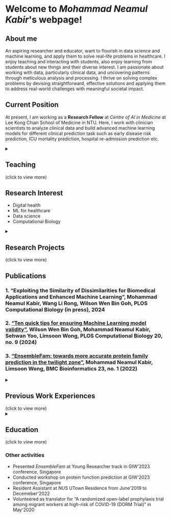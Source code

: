 
# Welcome to *Mohammad Neamul Kabir*'s webpage!

## About me
An aspiring researcher and educator, want to flourish in data science and machine learning, and apply them to solve real-life problems in healthcare. I enjoy teaching and interacting with students, also enjoy learning from students about new things and their diverse interest. I am passionate about working with data, particularly clinical data, and uncovering patterns through meticulous analysis and processing. I thrive on solving complex problems by devising straightforward, effective solutions and applying them to address real-world challenges with meaningful societal impact.

## Current Position
At present, I am working as a **Research Fellow** at *Centre of AI in Medicine* at Lee Kong Chian School of Medicine in NTU. Here, I work with clinician scientists to analyze clinical data and build advanced machine learning models for different clinical prediction task such as early disease risk prediction, ICU mortality prediction, hospital re-admission prediction etc.

<details markdown="1">
<summary> <h2><b>Teaching</b></h2>  (click to view more)</summary>
  
##
  
#### 1. (NUS) Basic AI Competency Course
* **Role:** Primary Instructor
* **Period:** June 2021 to July 2022
* **Participants:** NUS Staff
* **Responsibilities:**  Delivered lectures to NUS sta@ for seven iteration and to multiple groups in each iteration as primary instructor. Each iteration includes five lectures (weekly) along with assessments and presentation evaluation.

#### 2. (NUS) BT5151: Advanced Analytics and Machine Learning
* **Role:** Graduate Teaching Assistant
* **Period:** Sem 2 AY2021/22, Sem 2 AY 2020/21
* **Participants:** NUS Graduate students (mostly working professionals)
* **Respinsibilities:** Conducted tutorial class, assessed assignment, prepared material, evaluated presentations

#### 3. (NUS) CS3244: Introduction to Machine Learning
* **Role:** Graduate Teaching Assistant
* **Period:** Sem 1 AY2020/21, Sem 1 AY 2019/20, Sem 1 AY2018/19
* **Participants:** NUS Undergraduate students
* **Respinsibilities:** Prepared materials (jupyter notebook, tutorial question, assessment quiz) for flipped classroom, conducted tutorial classes, conducted coding help session, assisted in final exam invigilation.

#### 4. (NUS SCALE) Machine Learning
* **Role:** Graduate Teaching Assistant
* **Period:** January 2019
* **Participants:** High School students from China
* **Respinsibilities:** Conducted tutorial session on basic ML algorithms, helped students in building ML models using Azure platform.

#### 5. Lecturer at Ahsanullah University of Science and Technolohy (AUST), Bangladesh
* **Role:** Lecturer
* **Period:** Spring Sem 2017, Fall Sem 2017
* **Participants:** AUST Undergraduate Students
* **Theory Courses:** C programming, Python programming
* **Laboratory Courses:** Computer Graphics, Assemble Language, Digital System Design, Digital Logic Design

</details>

## Research Interest
* Digital health
* ML for healthcare
* Data science
* Computational Biology

<details>
<summary> <h2><b>Research Projects</b></h2>  (click to view more)</summary>

##

### Cancer-risk prediction for diabetic patients
Diabetic patients, particularly those with Type 2 diabetes have an elevated risk of developing certain types of cancer compared to individuals without diabetes. From past medical records of diabetic patients from Hong Kong hospitals, we analyze how cancer-risk can be predicted X years (e.g. 3 years) before cancer onset so that some preemptive measures can be taken. To predict cancer-risk from EHR data, we utilize Gated Recurrent Unit (GRU)-based autoencoders for feature representation of di@erent laboratory measurements. Later, these represented features from GRU network are incorporated along with demographic features into a second vanilla neural network which predicts risk of developing cancer in the coming X years. In this project, we are trying to tackle key challenges of clinical data like missing values, variable feature length for di@erent patients, variable measurement window, class imbalance etc. and also capture time sensitive patterns from di@erent laboratory measurements that contribute to cancer development. This is an ongoing project that I am leading, and we are currently in the model building phase.

### MiMic-king summary stat-based model in digital health
In recent years, ML models for clinical decision support system has become much more popular and a lot of models are being developed for di@erent prediction task such as ICU mortality risk prediction, re- hospitalization prediction, length of stay prediction etc. Large number of these models use summary statistics feature to develop ML models and provide state-of-the-art performance. But many of these models lack thorough evaluation of the outcome predicted and interpretations provided. Although using summary statistics makes it easier to develop model and tackle challenges pertaining to clinical data, it also over-simplifies the feature representation and loses crucial information such as longitudinality (i.e. time temporality), patterns of fluctuation, small or sharp changes that can be very important for clinical decision making. In this project, we try to mimic such models and do post-hoc analysis to show that in majority cases the added clinical utility is very small or non-existent. We have conducted extensive experiments using MIMIC-IV and eICU data for the ICU mortality risk prediction task and shown that summary statistics-based model cannot address some of the key issues pertaining to clinical data. To capture hidden patterns and to make mortality prediction more e@ectively, longitudinal data should be considered preserving time temporality, compared to over-simplified summary statistics features. I am also leading this project and we are currently drafting one manuscript for submission.

### Exploiting similarity of dissimilarities to predict protein function in the twilight-zone
Predicting protein function from sequence information only is a di@icult task specially for the sequences where the similarity with reference sequence is very small, i.e., twilight-zone sequences. As these types of sequences are di@icult to annotate, the existing databases consist very little amount of them. As a result, di@erent computational method providing performance comparison on overall dataset, show very good performance only reflecting better performance for easy proteins. Hence, to annotate these di@icult proteins, we employed the concept of similarity of dissimilarities to account for sequences which share very less sequence similarity. The dissimilarity features are calculated by comparing sequences from one family with sequences from other families. Where the similarity values are higher they can readily be identified, but while the similarity scores are very low the dissimilarity values enhance the power of the ML models. Thus sequences in the twilight-zone can be identified better with this approach compared to the state-of-the-art methods. We employed this idea to predict protein function specially in the twilight- zone, to do enzyme classification where members share little similarity among them due to hierarchical classification, to identify proteins and predict their functions in multi-domain proteins. Overall, the aim of this project is to be able to get proteins from a genome and predict function for those. This was my PhD thesis subject and we have published one paper from it.
</details>

## Publications
### 1. “Exploiting the Similarity of Dissimilarities for Biomedical Applications and Enhanced Machine Learning”, Mohammad Neamul Kabir, Wang Li Rong, Wilson Wen Bin Goh, PLOS Computational Biology (in press), 2024
### 2. [“Ten quick tips for ensuring Machine Learning model validity”](https://journals.plos.org/ploscompbiol/article?id=10.1371/journal.pcbi.1012402), Wilson Wen Bin Goh, Mohammad Neamul Kabir, Sehwan Yoo, Limsoon Wong, PLOS Computational Biology 20, no. 9 (2024)
### 3. [“EnsembleFam: towards more accurate protein family prediction in the twilight zone”](https://link.springer.com/article/10.1186/s12859-022-04626-w), Mohammad Neamul Kabir, Limsoon Wong, BMC Bioinformatics 23, no. 1 (2022)

<details>
  <summary> <h2><b>Previous Work Experiences</b></h2>  (click to view more)</summary>

  ##

  #### Research Fellow
  * **Instituition:** LKC School of Medicine, NTU, Singapore
  * **Period:** March'2023 to Present

  #### Research Assistant
  * **Instituition:** LKC School of Medicine, NTU, Singapore
  * **Period:** August'2022 to March'2023

  #### Lecturer
  * **Instituition:** Ahsanullah University of Science and Technology, Bangladesh
  * **Period:** May'2017 to December'2017
</details>

<details>
  <summary> <h2><b>Education</b></h2>  (click to view more)</summary>

  ##

  ### Ph.D. in Computer Science
  * **Instituition:** School of Computing, National University of Singapore, Singapore
  * **Graduated:** February, 2023 (NUS Class of 2023)
  * **Thesis Title**: [Towards more accurate protein function prediction in the twilight-zone](https://www.proquest.com/openview/82c21dcad64a8df594c6034f2a89d22f/1?pq-origsite=gscholar&cbl=2026366&diss=y)
  * **Thesis Advisor:** [Porfessor Limsoon Wong](https://www.comp.nus.edu.sg/~wongls/)

  ### B.Sc. in Computer Science and Engineering
  * **Instituition:** Bangladesh University of Engineering and Technology, Bangldaseh
  * **Graduated:** March, 2017
  * **Undergraduate Thesis Title:** [Detection and correction of errors in genome in assemblies](https://drive.google.com/file/d/0B9aLIZr0gSIjckllRmhNcElVTkk/view?usp=sharing&resourcekey=0-o6Jv_BBA07xi9ptLf_LcoQ)
  * **Thesis Advisor:** [Assoc Professor Atif Hasan Rahman](https://cse.buet.ac.bd/web/faculty_list/detail/atif)
  
</details>

### Other activities
* Presented *EnsembleFam* at Young Researcher track in GIW'2023 conference, Singapore
* Conducted workshop on protein function prediction at GIW'2023 conference, Singapore
* Resident Assistant at NUS UTown Residence from June'2019 to Decemeber'2022
* Volunteered as translator for “A randomized open-label prophylaxis trial among migrant workers at high-risk of COVID-19 (DORM Trial)” in May'2020

